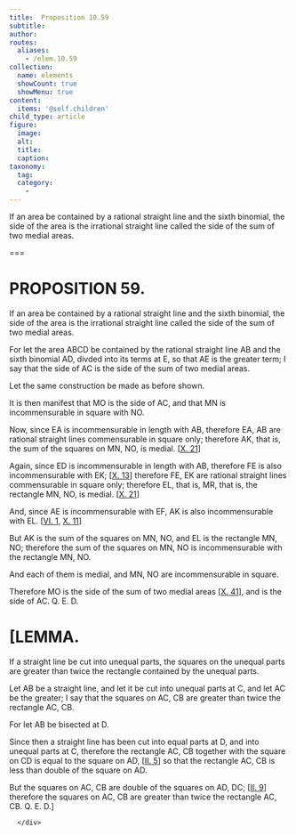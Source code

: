 ```yaml
---
title:  Proposition 10.59
subtitle: 
author:
routes:
  aliases:
    - /elem.10.59
collection:
  name: elements
  showCount: true
  showMenu: true
content:
  items: '@self.children'
child_type: article
figure:
  image:
  alt:
  title:
  caption:
taxonomy:
  tag:
  category:
    - 
---
```


<p>
       <hi rend="ital">If an area be contained by a rational straight line and the sixth binomial, the <quote>side</quote>
 of the area is the irrational straight line called the side of the sum of two medial areas.</hi>
      </p>

===

<h1>PROPOSITION 59.</h1>
<p>
       <span class="ital">If an area be contained by a rational straight line and the sixth binomial, the <quote>side</quote>
 of the area is the irrational straight line called the side of the sum of two medial areas.</span>
      </p>

<p>For let the area <span class="ital">ABCD</span> be contained by the rational straight line <span class="ital">AB</span> and the sixth binomial <span class="ital">AD</span>, divded into its terms at <span class="ital">E</span>, so that <span class="ital">AE</span> is the greater term; I say that the <quote>side</quote>
 of <span class="ital">AC</span> is the side of the sum of two medial areas. </p>

<p>Let the same construction be made as before shown. 
      </p>

<p>It is then manifest that <span class="ital">MO</span> is the <quote>side</quote>
 of <span class="ital">AC</span>, and that <span class="ital">MN</span> is incommensurable in square with <span class="ital">NO.</span>
      </p>

<p>Now, since <span class="ital">EA</span> is incommensurable in length with <span class="ital">AB</span>, therefore <span class="ital">EA</span>, <span class="ital">AB</span> are rational straight lines commensurable in square only; therefore <span class="ital">AK</span>, that is, the sum of the squares on <span class="ital">MN</span>, <span class="ital">NO</span>, is medial. [<a href="/elem.10.21">X. 21</a>] </p>

<p>Again, since <span class="ital">ED</span> is incommensurable in length with <span class="ital">AB</span>, therefore <span class="ital">FE</span> is also incommensurable with <span class="ital">EK</span>; [<a href="/elem.10.13">X. 13</a>] therefore <span class="ital">FE</span>, <span class="ital">EK</span> are rational straight lines commensurable in square only; therefore <span class="ital">EL</span>, that is, <span class="ital">MR</span>, that is, the rectangle <span class="ital">MN</span>, <span class="ital">NO</span>, is medial. [<a href="/elem.10.21">X. 21</a>] </p>

<p>And, since <span class="ital">AE</span> is incommensurable with <span class="ital">EF</span>, <span class="ital">AK</span> is also incommensurable with <span class="ital">EL.</span> [<a href="/elem.6.1">VI. 1</a>, <a href="/elem.10.11">X. 11</a>] </p>

<p>But <span class="ital">AK</span> is the sum of the squares on <span class="ital">MN</span>, <span class="ital">NO</span>, and <span class="ital">EL</span> is the rectangle <span class="ital">MN</span>, <span class="ital">NO</span>; therefore the sum of the squares on <span class="ital">MN</span>, <span class="ital">NO</span> is incommensurable with the rectangle <span class="ital">MN</span>, <span class="ital">NO.</span>
      </p>

<p>And each of them is medial, and <span class="ital">MN</span>, <span class="ital">NO</span> are incommensurable in square. <pb n="131"/></p>

<p>Therefore <span class="ital">MO</span> is the side of the sum of two medial areas [<a href="/elem.10.41">X. 41</a>], and is the <quote>side</quote>
 of <span class="ital">AC</span>. Q. E. D.
 </p>
<div id="elem.10.59.l.1" class="lemma">
       <h1>[LEMMA.</h1>
       
<p>If a straight line be cut into unequal parts, the squares on the unequal parts are greater than twice the rectangle contained by the unequal parts. 
       </p>

       
<p>Let <span class="ital">AB</span> be a straight line, and let it be cut into unequal parts at <span class="ital">C</span>, and let <span class="ital">AC</span> be the greater; I say that the squares on <span class="ital">AC</span>, <span class="ital">CB</span> are greater than twice the rectangle <span class="ital">AC</span>, <span class="ital">CB</span>. <pb n="132"/></p>

       
<p>For let <span class="ital">AB</span> be bisected at <span class="ital">D</span>. </p>

       
<p>Since then a straight line has been cut into equal parts at <span class="ital">D</span>, and into unequal parts at <span class="ital">C</span>, therefore the rectangle <span class="ital">AC</span>, <span class="ital">CB</span> together with the square on <span class="ital">CD</span> is equal to the square on <span class="ital">AD</span>, [<a href="/elem.2.5">II. 5</a>] so that the rectangle <span class="ital">AC</span>, <span class="ital">CB</span> is less than double of the square on <span class="ital">AD</span>. </p>

       
<p>But the squares on <span class="ital">AC</span>, <span class="ital">CB</span> are double of the squares on <span class="ital">AD</span>, <span class="ital">DC</span>; [<a href="/elem.2.9">II. 9</a>] therefore the squares on <span class="ital">AC</span>, <span class="ital">CB</span> are greater than twice the rectangle <span class="ital">AC</span>, <span class="ital">CB</span>. Q. E. D.]</p>

      </div>
